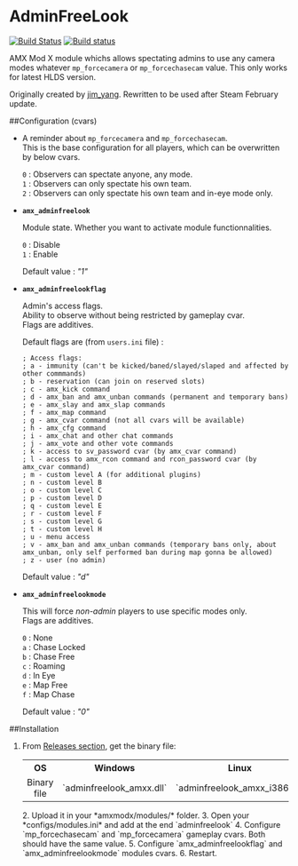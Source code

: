 AdminFreeLook
=============
[![Build Status](https://travis-ci.org/Arkshine/AdminFreeLook.svg?branch=master)](https://travis-ci.org/Arkshine/AdminFreeLook) [![Build status](https://ci.appveyor.com/api/projects/status/gyd7556y6dqr80e3/branch/master?svg=true)](https://ci.appveyor.com/project/Arkshine/adminfreelook/branch/master)


AMX Mod X module whichs allows spectating admins to use any camera modes whatever `mp_forcecamera` or `mp_forcechasecam` value.
This only works for latest HLDS version.

Originally created by [jim_yang](https://forums.alliedmods.net/showthread.php?t=100067).
Rewritten to be used after Steam February update. 


##Configuration (cvars)


* A reminder about `mp_forcecamera` and `mp_forcechasecam`.  
  This is the base configuration for all players, which can be overwritten by below cvars.  
    
   `0` : Observers can spectate anyone, any mode.  
   `1` : Observers can only spectate his own team.  
   `2` : Observers can only spectate his own team and in-eye mode only.  

* __`amx_adminfreelook`__
 
  Module state. Whether you want to activate module functionnalities.  

    `0` : Disable  
    `1` : Enable  
  
  Default value : *"1"*

* __`amx_adminfreelookflag`__  

  Admin's access flags.  
  Ability to observe without being restricted by gameplay cvar.  
  Flags are additives.
  
  Default flags are (from `users.ini` file) : 

  ```
  ; Access flags:
  ; a - immunity (can't be kicked/baned/slayed/slaped and affected by other commmands)
  ; b - reservation (can join on reserved slots)
  ; c - amx_kick command
  ; d - amx_ban and amx_unban commands (permanent and temporary bans)
  ; e - amx_slay and amx_slap commands
  ; f - amx_map command
  ; g - amx_cvar command (not all cvars will be available)
  ; h - amx_cfg command
  ; i - amx_chat and other chat commands
  ; j - amx_vote and other vote commands
  ; k - access to sv_password cvar (by amx_cvar command)
  ; l - access to amx_rcon command and rcon_password cvar (by amx_cvar command)
  ; m - custom level A (for additional plugins)
  ; n - custom level B
  ; o - custom level C
  ; p - custom level D
  ; q - custom level E
  ; r - custom level F
  ; s - custom level G
  ; t - custom level H
  ; u - menu access
  ; v - amx_ban and amx_unban commands (temporary bans only, about amx_unban, only self performed ban during map gonna be allowed)
  ; z - user (no admin)
  ```  
  
  Default value : *"d"*

* __`amx_adminfreelookmode`__

  This will force *non-admin* players to use specific modes only.  
  Flags are additives.
  
  `0` : None  
  `a` : Chase Locked  
  `b` : Chase Free  
  `c` : Roaming  
  `d` : In Eye  
  `e` : Map Free  
  `f` : Map Chase  
  
  Default value : *"0"*
  
  
##Installation

1. From [Releases section](https://github.com/Arkshine/AdminFreeLook/releases/latest), get the binary file:  <table>
  <tbody>
    <tr>
      <th align="center">OS</th>
      <th align="center">Windows</th>
      <th align="center">Linux</th>
    </tr>
    <tr>
      <td align="center">Binary file</td>
      <td align="center">`adminfreelook_amxx.dll`</td>
      <td align="center">`adminfreelook_amxx_i386.so`</td>
    </tr>
  </tbody>
</table>
2. Upload it in your *amxmodx/modules/* folder.
3. Open your *configs/modules.ini* and add at the end `adminfreelook`
4. Configure `mp_forcechasecam` and `mp_forcecamera` gameplay cvars. Both should have the same value.
5. Configure `amx_adminfreelookflag` and `amx_adminfreelookmode` modules cvars.
6. Restart. 
